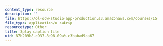 ```yaml
---
content_type: resource
description: ''
file: https://ol-ocw-studio-app-production.s3.amazonaws.com/courses/15-071-the-analytics-edge-spring-2017/87b209b8c9378e9809a9c3babad9ca67_ktGKsoTGIho.srt
file_type: application/x-subrip
resourcetype: Other
title: 3play caption file
uid: 87b209b8-c937-8e98-09a9-c3babad9ca67
---
```

